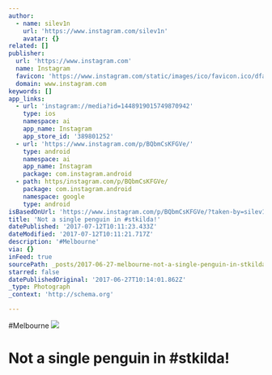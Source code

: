 ```yaml
---
author:
  - name: silev1n
    url: 'https://www.instagram.com/silev1n'
    avatar: {}
related: []
publisher:
  url: 'https://www.instagram.com'
  name: Instagram
  favicon: 'https://www.instagram.com/static/images/ico/favicon.ico/dfa85bb1fd63.ico'
  domain: www.instagram.com
keywords: []
app_links:
  - url: 'instagram://media?id=1448919015749870942'
    type: ios
    namespace: ai
    app_name: Instagram
    app_store_id: '389801252'
  - url: 'https://www.instagram.com/p/BQbmCsKFGVe/'
    type: android
    namespace: ai
    app_name: Instagram
    package: com.instagram.android
  - path: https/instagram.com/p/BQbmCsKFGVe/
    package: com.instagram.android
    namespace: google
    type: android
isBasedOnUrl: 'https://www.instagram.com/p/BQbmCsKFGVe/?taken-by=silev1n'
title: 'Not a single penguin in #stkilda!'
datePublished: '2017-07-12T10:11:23.433Z'
dateModified: '2017-07-12T10:11:21.717Z'
description: '#Melbourne'
via: {}
inFeed: true
sourcePath: _posts/2017-06-27-melbourne-not-a-single-penguin-in-stkilda-shotoniphone7.md
starred: false
datePublishedOriginal: '2017-06-27T10:14:01.862Z'
_type: Photograph
_context: 'http://schema.org'

---
```

\#Melbourne
![](https://imgflo.herokuapp.com/graph/2b2431f8e7ba7b0/310be0f1f54bc5e179756a85cd5d2041/noop.jpg?input=https%3A%2F%2Fscontent.cdninstagram.com%2Ft51.2885-15%2Fs640x640%2Fsh0.08%2Fe35%2F16585521_1355279364523298_6920729568550584320_n.jpg)

# Not a single penguin in \#stkilda!